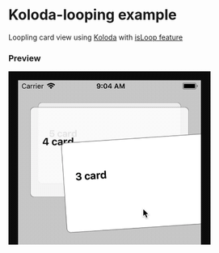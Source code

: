 # Koloda-looping example

Loopling card view using [Koloda](https://github.com/Yalantis/Koloda) with [isLoop feature](https://github.com/brownsoo/Koloda/tree/feature-looping)


### Preview
![preview](koloda-looping.gif)